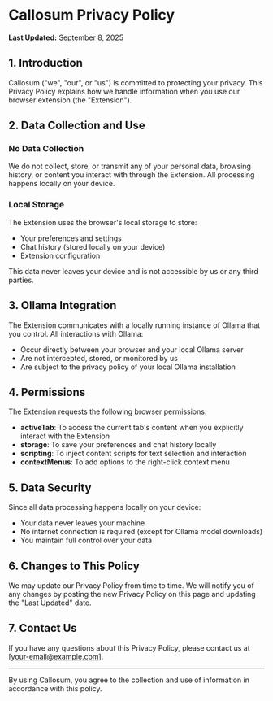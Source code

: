 # Callosum Privacy Policy

**Last Updated:** September 8, 2025

## 1. Introduction

Callosum ("we", "our", or "us") is committed to protecting your privacy. This Privacy Policy explains how we handle information when you use our browser extension (the "Extension").

## 2. Data Collection and Use

### No Data Collection

We do not collect, store, or transmit any of your personal data, browsing history, or content you interact with through the Extension. All processing happens locally on your device.

### Local Storage

The Extension uses the browser's local storage to store:
- Your preferences and settings
- Chat history (stored locally on your device)
- Extension configuration

This data never leaves your device and is not accessible by us or any third parties.

## 3. Ollama Integration

The Extension communicates with a locally running instance of Ollama that you control. All interactions with Ollama:
- Occur directly between your browser and your local Ollama server
- Are not intercepted, stored, or monitored by us
- Are subject to the privacy policy of your local Ollama installation

## 4. Permissions

The Extension requests the following browser permissions:

- **activeTab**: To access the current tab's content when you explicitly interact with the Extension
- **storage**: To save your preferences and chat history locally
- **scripting**: To inject content scripts for text selection and interaction
- **contextMenus**: To add options to the right-click context menu

## 5. Data Security

Since all data processing happens locally on your device:
- Your data never leaves your machine
- No internet connection is required (except for Ollama model downloads)
- You maintain full control over your data

## 6. Changes to This Policy

We may update our Privacy Policy from time to time. We will notify you of any changes by posting the new Privacy Policy on this page and updating the "Last Updated" date.

## 7. Contact Us

If you have any questions about this Privacy Policy, please contact us at [your-email@example.com].

---

By using Callosum, you agree to the collection and use of information in accordance with this policy.
